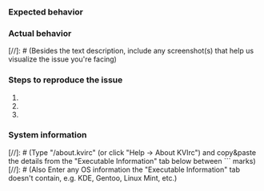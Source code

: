### Expected behavior


### Actual behavior


[//]: # (Besides the text description, include any screenshot(s) that help us visualize the issue you're facing)

### Steps to reproduce the issue
1.
2.
3.

### System information
[//]: # (Type "/about.kvirc" (or click "Help → About KVIrc") and copy&paste the details from the "Executable Information" tab below between ``` marks)
[//]: # (Also Enter any OS information the "Executable Information" tab doesn't contain, e.g. KDE, Gentoo, Linux Mint, etc.)

```
```

